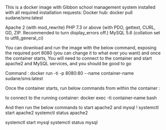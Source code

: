This is a docker image with Gibbon school management system installed with all required installation requests:
Docker hub:
docker pull sudane/sms:latest

Apache 2 (with mod_rewrite)
PHP 7.3 or above (with PDO, gettext, CURL, GD, ZIP. Recommended to turn display_errors off.)
MySQL 5.6 (collation set to utf8_general_ci)

You can download and run the image with the below command, exposing the required port 8080 (you can change it to what ever you want) and once the container starts, You will need to connect to the container and start apache2 and MySQL services, and you should be good to go

Command :
docker run -ti -p 8080:80 --name container-name sudane/sms:latest

Once the container starts, run below commands from within the container :

to connect to the running container:
docker exec -ti container-name bash

And then run the below commands to start apache2 and mysql !
systemctl start apache2 systemctl status apache2

systemctl start mysql systemctl status mysql



